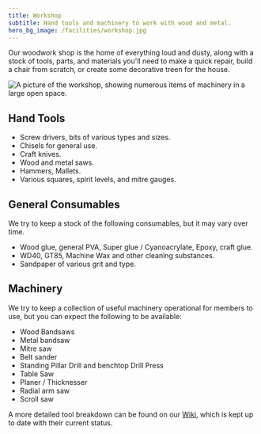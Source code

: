 ```yaml
---
title: Workshop
subtitle: Hand tools and machinery to work with wood and metal.
hero_bg_image: /facilities/workshop.jpg
---
```


Our woodwork shop is the home of everything loud and dusty, along with a stock of tools, parts, and materials you'll need to make a quick repair, build a chair from scratch, or create some decorative treen for the house. 

![A picture of the workshop, showing numerous items of machinery in a large open space.](/facilities/workshop.jpg)

## Hand Tools

* Screw drivers, bits of various types and sizes.
* Chisels for general use.
* Craft knives.
* Wood and metal saws.
* Hammers, Mallets.
* Various squares, spirit levels, and mitre gauges.

## General Consumables

We try to keep a stock of the following consumables, but it may vary over time.

* Wood glue, general PVA, Super glue / Cyanoacrylate, Epoxy, craft glue.
* WD40, GT85, Machine Wax and other cleaning substances.
* Sandpaper of various grit and type.

## Machinery

We try to keep a collection of useful machinery operational for members to use, but you can expect the following to be available:

* Wood Bandsaws
* Metal bandsaw
* Mitre saw
* Belt sander
* Standing Pillar Drill and benchtop Drill Press
* Table Saw
* Planer / Thicknesser
* Radial arm saw
* Scroll saw

A more detailed tool breakdown can be found on our [Wiki](https://wiki.leighhack.org/facilities/workshop/tool_list/), which is kept up to date with their current status.
